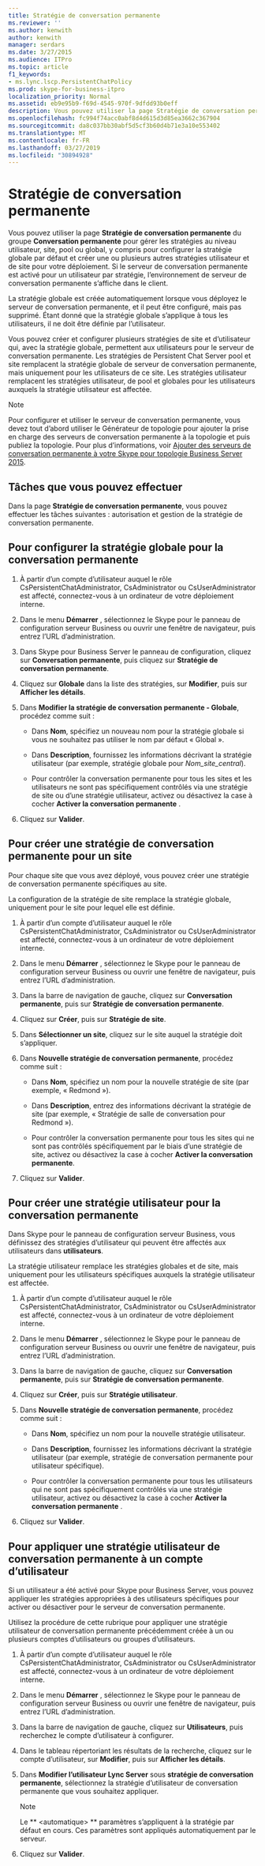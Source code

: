 ```yaml
---
title: Stratégie de conversation permanente
ms.reviewer: ''
ms.author: kenwith
author: kenwith
manager: serdars
ms.date: 3/27/2015
ms.audience: ITPro
ms.topic: article
f1_keywords:
- ms.lync.lscp.PersistentChatPolicy
ms.prod: skype-for-business-itpro
localization_priority: Normal
ms.assetid: eb9e95b9-f69d-4545-970f-9dfdd93b0eff
description: Vous pouvez utiliser la page Stratégie de conversation permanente du groupe Conversation permanente pour gérer les stratégies au niveau utilisateur, site, pool ou global, y compris pour configurer la stratégie globale par défaut et créer une ou plusieurs autres stratégies utilisateur et de site pour votre déploiement. Si le serveur de conversation permanente est activé pour un utilisateur par stratégie, l’environnement de serveur de conversation permanente s’affiche dans le client.
ms.openlocfilehash: fc994f74acc0abf8d4d615d3d85ea3662c367904
ms.sourcegitcommit: da8c037bb30abf5d5cf3b60d4b71e3a10e553402
ms.translationtype: MT
ms.contentlocale: fr-FR
ms.lasthandoff: 03/27/2019
ms.locfileid: "30894928"
---
```

# <a name="persistent-chat-policy"></a>Stratégie de conversation permanente
 
Vous pouvez utiliser la page **Stratégie de conversation permanente** du groupe **Conversation permanente** pour gérer les stratégies au niveau utilisateur, site, pool ou global, y compris pour configurer la stratégie globale par défaut et créer une ou plusieurs autres stratégies utilisateur et de site pour votre déploiement. Si le serveur de conversation permanente est activé pour un utilisateur par stratégie, l’environnement de serveur de conversation permanente s’affiche dans le client.
  
La stratégie globale est créée automatiquement lorsque vous déployez le serveur de conversation permanente, et il peut être configuré, mais pas supprimé. Étant donné que la stratégie globale s’applique à tous les utilisateurs, il ne doit être définie par l’utilisateur.
  
Vous pouvez créer et configurer plusieurs stratégies de site et d’utilisateur qui, avec la stratégie globale, permettent aux utilisateurs pour le serveur de conversation permanente. Les stratégies de Persistent Chat Server pool et site remplacent la stratégie globale de serveur de conversation permanente, mais uniquement pour les utilisateurs de ce site. Les stratégies utilisateur remplacent les stratégies utilisateur, de pool et globales pour les utilisateurs auxquels la stratégie utilisateur est affectée.
  
> [!NOTE]
> Pour configurer et utiliser le serveur de conversation permanente, vous devez tout d’abord utiliser le Générateur de topologie pour ajouter la prise en charge des serveurs de conversation permanente à la topologie et puis publiez la topologie. Pour plus d’informations, voir [Ajouter des serveurs de conversation permanente à votre Skype pour topologie Business Server 2015](../../deploy/deploy-persistent-chat-server/add-persistent-chat-server.md). 
  
## <a name="tasks-that-you-can-perform"></a>Tâches que vous pouvez effectuer

Dans la page **Stratégie de conversation permanente**, vous pouvez effectuer les tâches suivantes : autorisation et gestion de la stratégie de conversation permanente.
  
## <a name="to-configure-the-global-policy-for-persistent-chat"></a>Pour configurer la stratégie globale pour la conversation permanente

1. À partir d’un compte d’utilisateur auquel le rôle CsPersistentChatAdministrator, CsAdministrator ou CsUserAdministrator est affecté, connectez-vous à un ordinateur de votre déploiement interne.
    
2. Dans le menu **Démarrer** , sélectionnez le Skype pour le panneau de configuration serveur Business ou ouvrir une fenêtre de navigateur, puis entrez l’URL d’administration.
    
3. Dans Skype pour Business Server le panneau de configuration, cliquez sur **Conversation permanente**, puis cliquez sur **Stratégie de conversation permanente**.
    
4. Cliquez sur **Globale** dans la liste des stratégies, sur **Modifier**, puis sur **Afficher les détails**.
    
5. Dans **Modifier la stratégie de conversation permanente - Globale**, procédez comme suit :
    
   - Dans **Nom**, spécifiez un nouveau nom pour la stratégie globale si vous ne souhaitez pas utiliser le nom par défaut « Global ».
    
   - Dans **Description**, fournissez les informations décrivant la stratégie utilisateur (par exemple, stratégie globale pour _Nom_site_central_).
    
   - Pour contrôler la conversation permanente pour tous les sites et les utilisateurs ne sont pas spécifiquement contrôlés via une stratégie de site ou d’une stratégie utilisateur, activez ou désactivez la case à cocher **Activer la conversation permanente** .
    
6. Cliquez sur **Valider**.
    
## <a name="to-create-a-persistent-chat-policy-for-a-site"></a>Pour créer une stratégie de conversation permanente pour un site

Pour chaque site que vous avez déployé, vous pouvez créer une stratégie de conversation permanente spécifiques au site.
  
La configuration de la stratégie de site remplace la stratégie globale, uniquement pour le site pour lequel elle est définie.
  
1. À partir d’un compte d’utilisateur auquel le rôle CsPersistentChatAdministrator, CsAdministrator ou CsUserAdministrator est affecté, connectez-vous à un ordinateur de votre déploiement interne.
    
2. Dans le menu **Démarrer** , sélectionnez le Skype pour le panneau de configuration serveur Business ou ouvrir une fenêtre de navigateur, puis entrez l’URL d’administration.
    
3. Dans la barre de navigation de gauche, cliquez sur **Conversation permanente**, puis sur **Stratégie de conversation permanente**.
    
4. Cliquez sur **Créer**, puis sur **Stratégie de site**.
    
5. Dans **Sélectionner un site**, cliquez sur le site auquel la stratégie doit s’appliquer.
    
6. Dans **Nouvelle stratégie de conversation permanente**, procédez comme suit :
    
   - Dans **Nom**, spécifiez un nom pour la nouvelle stratégie de site (par exemple, « Redmond »).
    
   - Dans **Description**, entrez des informations décrivant la stratégie de site (par exemple, « Stratégie de salle de conversation pour Redmond »).
    
   - Pour contrôler la conversation permanente pour tous les sites qui ne sont pas contrôlés spécifiquement par le biais d’une stratégie de site, activez ou désactivez la case à cocher **Activer la conversation permanente**.
    
7. Cliquez sur **Valider**.
    
## <a name="to-create-a-user-policy-for-persistent-chat"></a>Pour créer une stratégie utilisateur pour la conversation permanente

Dans Skype pour le panneau de configuration serveur Business, vous définissez des stratégies d’utilisateur qui peuvent être affectés aux utilisateurs dans **utilisateurs**.
  
La stratégie utilisateur remplace les stratégies globales et de site, mais uniquement pour les utilisateurs spécifiques auxquels la stratégie utilisateur est affectée.
  
1. À partir d’un compte d’utilisateur auquel le rôle CsPersistentChatAdministrator, CsAdministrator ou CsUserAdministrator est affecté, connectez-vous à un ordinateur de votre déploiement interne.
    
2. Dans le menu **Démarrer** , sélectionnez le Skype pour le panneau de configuration serveur Business ou ouvrir une fenêtre de navigateur, puis entrez l’URL d’administration.
    
3. Dans la barre de navigation de gauche, cliquez sur **Conversation permanente**, puis sur **Stratégie de conversation permanente**.
    
4. Cliquez sur **Créer**, puis sur **Stratégie utilisateur**.
    
5. Dans **Nouvelle stratégie de conversation permanente**, procédez comme suit :
    
   - Dans **Nom**, spécifiez un nom pour la nouvelle stratégie utilisateur.
    
   - Dans **Description**, fournissez les informations décrivant la stratégie utilisateur (par exemple, stratégie de conversation permanente pour utilisateur spécifique).
    
   - Pour contrôler la conversation permanente pour tous les utilisateurs qui ne sont pas spécifiquement contrôlés via une stratégie utilisateur, activez ou désactivez la case à cocher **Activer la conversation permanente** .
    
6. Cliquez sur **Valider**.
    
## <a name="to-apply-a-persistent-chat-user-policy-to-a-user-account"></a>Pour appliquer une stratégie utilisateur de conversation permanente à un compte d’utilisateur

Si un utilisateur a été activé pour Skype pour Business Server, vous pouvez appliquer les stratégies appropriées à des utilisateurs spécifiques pour activer ou désactiver pour le serveur de conversation permanente.
  
Utilisez la procédure de cette rubrique pour appliquer une stratégie utilisateur de conversation permanente précédemment créée à un ou plusieurs comptes d’utilisateurs ou groupes d’utilisateurs.
  
1. À partir d’un compte d’utilisateur auquel le rôle CsPersistentChatAdministrator, CsAdministrator ou CsUserAdministrator est affecté, connectez-vous à un ordinateur de votre déploiement interne.
    
2. Dans le menu **Démarrer** , sélectionnez le Skype pour le panneau de configuration serveur Business ou ouvrir une fenêtre de navigateur, puis entrez l’URL d’administration.
    
3. Dans la barre de navigation de gauche, cliquez sur **Utilisateurs**, puis recherchez le compte d’utilisateur à configurer.
    
4. Dans le tableau répertoriant les résultats de la recherche, cliquez sur le compte d’utilisateur, sur **Modifier**, puis sur **Afficher les détails**.
    
5. Dans **Modifier l’utilisateur Lync Server** sous **stratégie de conversation permanente**, sélectionnez la stratégie d’utilisateur de conversation permanente que vous souhaitez appliquer.
    
    > [!NOTE]
    > Le ** \<automatique\> ** paramètres s’appliquent à la stratégie par défaut en cours. Ces paramètres sont appliqués automatiquement par le serveur.
  
6. Cliquez sur **Valider**.
    

